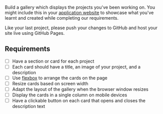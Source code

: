 Build a gallery which displays the projects you've been working on. You might include this in your [application website](../../website/project) to showcase what you've learnt and created while completing our requirements.

Like your last project, please push your changes to GitHub and host your site live using GitHub Pages.

## Requirements

- [ ] Have a section or card for each project
- [ ] Each card should have a title, an image of your project, and a description
- [ ] Use [flexbox](https://developer.mozilla.org/en-US/docs/Web/CSS/CSS_Flexible_Box_Layout/Basic_Concepts_of_Flexbox) to arrange the cards on the page
- [ ] Resize cards based on screen width
- [ ] Adapt the layout of the gallery when the browser window resizes
- [ ] Display the cards in a single column on mobile devices
- [ ] Have a clickable button on each card that opens and closes the description text
